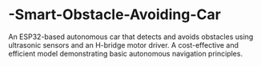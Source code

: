 # -Smart-Obstacle-Avoiding-Car
An ESP32-based autonomous car that detects and avoids obstacles using ultrasonic sensors and an H-bridge motor driver. A cost-effective and efficient model demonstrating basic autonomous navigation principles.
